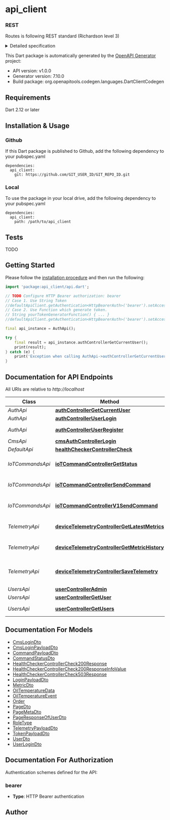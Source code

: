 # api_client
### REST

Routes is following REST standard (Richardson level 3)

<details><summary>Detailed specification</summary>
<p>

**List:**
  - `GET /<resources>/`
    - Get the list of **<resources>** as admin
  - `GET /user/<user_id>/<resources>/`
    - Get the list of **<resources>** for a given **<user_id>**
    - Output a **403** if logged user is not **<user_id>**

**Detail:**
  - `GET /<resources>/<resource_id>`
    - Get the detail for **<resources>** of id **<resource_id>**
    - Output a **404** if not found
  - `GET /user/<user_id>/<resources>/<resource_id>`
    - Get the list of **<resources>** for a given **user_id**
    - Output a **404** if not found
    - Output a **403** if:
      - Logged user is not **<user_id>**
      - The **<user_id>** have no access to **<resource_id>**

**Creation / Edition / Replacement / Suppression:**
  - `<METHOD>` is:
    - **POST** for creation
    - **PATCH** for update (one or more fields)
    - **PUT** for replacement (all fields, not used)
    - **DELETE** for suppression (all fields, not used)
  - `<METHOD> /<resources>/<resource_id>`
    - Create **<resources>** with id **<resource_id>** as admin
    - Output a **400** if **<resource_id>** conflicts with existing **<resources>**
  - `<METHOD> /user/<user_id>/<resources>/<resource_id>`
    - Create **<resources>** with id **<resource_id>** as a given **user_id**
    - Output a **409** if **<resource_id>** conflicts with existing **<resources>**
    - Output a **403** if:
      - Logged user is not **<user_id>**
      - The **<user_id>** have no access to **<resource_id>**
</p>
</details>

This Dart package is automatically generated by the [OpenAPI Generator](https://openapi-generator.tech) project:

- API version: v1.0.0
- Generator version: 7.10.0
- Build package: org.openapitools.codegen.languages.DartClientCodegen

## Requirements

Dart 2.12 or later

## Installation & Usage

### Github
If this Dart package is published to Github, add the following dependency to your pubspec.yaml
```
dependencies:
  api_client:
    git: https://github.com/GIT_USER_ID/GIT_REPO_ID.git
```

### Local
To use the package in your local drive, add the following dependency to your pubspec.yaml
```
dependencies:
  api_client:
    path: /path/to/api_client
```

## Tests

TODO

## Getting Started

Please follow the [installation procedure](#installation--usage) and then run the following:

```dart
import 'package:api_client/api.dart';

// TODO Configure HTTP Bearer authorization: bearer
// Case 1. Use String Token
//defaultApiClient.getAuthentication<HttpBearerAuth>('bearer').setAccessToken('YOUR_ACCESS_TOKEN');
// Case 2. Use Function which generate token.
// String yourTokenGeneratorFunction() { ... }
//defaultApiClient.getAuthentication<HttpBearerAuth>('bearer').setAccessToken(yourTokenGeneratorFunction);

final api_instance = AuthApi();

try {
    final result = api_instance.authControllerGetCurrentUser();
    print(result);
} catch (e) {
    print('Exception when calling AuthApi->authControllerGetCurrentUser: $e\n');
}

```

## Documentation for API Endpoints

All URIs are relative to *http://localhost*

Class | Method | HTTP request | Description
------------ | ------------- | ------------- | -------------
*AuthApi* | [**authControllerGetCurrentUser**](doc//AuthApi.md#authcontrollergetcurrentuser) | **GET** /v1/auth/me | 
*AuthApi* | [**authControllerUserLogin**](doc//AuthApi.md#authcontrolleruserlogin) | **POST** /auth/login | 
*AuthApi* | [**authControllerUserRegister**](doc//AuthApi.md#authcontrolleruserregister) | **POST** /auth/register | Register new user
*CmsApi* | [**cmsAuthControllerLogin**](doc//CmsApi.md#cmsauthcontrollerlogin) | **POST** /cms-auth/login | 
*DefaultApi* | [**healthCheckerControllerCheck**](doc//DefaultApi.md#healthcheckercontrollercheck) | **GET** /health | 
*IoTCommandsApi* | [**ioTCommandControllerGetStatus**](doc//IoTCommandsApi.md#iotcommandcontrollergetstatus) | **GET** /iot/commands/{commandId}/status | Get status of command
*IoTCommandsApi* | [**ioTCommandControllerSendCommand**](doc//IoTCommandsApi.md#iotcommandcontrollersendcommand) | **POST** /iot/commands/{deviceId} | Send command to device
*IoTCommandsApi* | [**ioTCommandControllerV1SendCommand**](doc//IoTCommandsApi.md#iotcommandcontrollerv1sendcommand) | **POST** /v1/iot/commands/{deviceId} | Send command to device
*TelemetryApi* | [**deviceTelemetryControllerGetLatestMetrics**](doc//TelemetryApi.md#devicetelemetrycontrollergetlatestmetrics) | **GET** /telemetry/{deviceId}/latest | Get latest metrics for device
*TelemetryApi* | [**deviceTelemetryControllerGetMetricHistory**](doc//TelemetryApi.md#devicetelemetrycontrollergetmetrichistory) | **GET** /telemetry/{deviceId}/history/{metricName} | Get metric history for device
*TelemetryApi* | [**deviceTelemetryControllerSaveTelemetry**](doc//TelemetryApi.md#devicetelemetrycontrollersavetelemetry) | **POST** /telemetry | Save device telemetry data
*UsersApi* | [**userControllerAdmin**](doc//UsersApi.md#usercontrolleradmin) | **GET** /users/admin | 
*UsersApi* | [**userControllerGetUser**](doc//UsersApi.md#usercontrollergetuser) | **GET** /users/{id} | 
*UsersApi* | [**userControllerGetUsers**](doc//UsersApi.md#usercontrollergetusers) | **GET** /users | Get users list


## Documentation For Models

 - [CmsLoginDto](doc//CmsLoginDto.md)
 - [CmsLoginPayloadDto](doc//CmsLoginPayloadDto.md)
 - [CommandPayloadDto](doc//CommandPayloadDto.md)
 - [CommandStatusDto](doc//CommandStatusDto.md)
 - [HealthCheckerControllerCheck200Response](doc//HealthCheckerControllerCheck200Response.md)
 - [HealthCheckerControllerCheck200ResponseInfoValue](doc//HealthCheckerControllerCheck200ResponseInfoValue.md)
 - [HealthCheckerControllerCheck503Response](doc//HealthCheckerControllerCheck503Response.md)
 - [LoginPayloadDto](doc//LoginPayloadDto.md)
 - [MetricDto](doc//MetricDto.md)
 - [OilTemperatureData](doc//OilTemperatureData.md)
 - [OilTemperatureEvent](doc//OilTemperatureEvent.md)
 - [Order](doc//Order.md)
 - [PageDto](doc//PageDto.md)
 - [PageMetaDto](doc//PageMetaDto.md)
 - [PageResponseOfUserDto](doc//PageResponseOfUserDto.md)
 - [RoleType](doc//RoleType.md)
 - [TelemetryPayloadDto](doc//TelemetryPayloadDto.md)
 - [TokenPayloadDto](doc//TokenPayloadDto.md)
 - [UserDto](doc//UserDto.md)
 - [UserLoginDto](doc//UserLoginDto.md)


## Documentation For Authorization


Authentication schemes defined for the API:
### bearer

- **Type**: HTTP Bearer authentication


## Author



